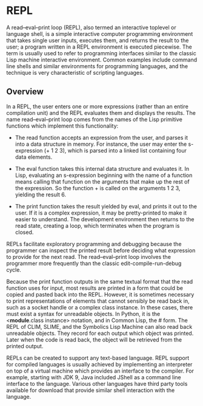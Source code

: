 # REPL

A read–eval–print loop (REPL), also termed an interactive toplevel or language shell, is a simple interactive computer programming environment that takes single user inputs, executes them, and returns the result to the user; a program written in a REPL environment is executed piecewise. The term is usually used to refer to programming interfaces similar to the classic Lisp machine interactive environment. Common examples include command line shells and similar environments for programming languages, and the technique is very characteristic of scripting languages.

## Overview

In a REPL, the user enters one or more expressions (rather than an entire compilation unit) and the REPL evaluates them and displays the results. The name read–eval–print loop comes from the names of the Lisp primitive functions which implement this functionality:

- The read function accepts an expression from the user, and parses it into a data structure in memory. For instance, the user may enter the s-expression (+ 1 2 3), which is parsed into a linked list containing four data elements.

- The eval function takes this internal data structure and evaluates it. In Lisp, evaluating an s-expression beginning with the name of a function means calling that function on the arguments that make up the rest of the expression. So the function + is called on the arguments 1 2 3, yielding the result 6.

- The print function takes the result yielded by eval, and prints it out to the user. If it is a complex expression, it may be pretty-printed to make it easier to understand.
The development environment then returns to the read state, creating a loop, which terminates when the program is closed.

REPLs facilitate exploratory programming and debugging because the programmer can inspect the printed result before deciding what expression to provide for the next read. The read–eval–print loop involves the programmer more frequently than the classic edit-compile-run-debug cycle.

Because the print function outputs in the same textual format that the read function uses for input, most results are printed in a form that could be copied and pasted back into the REPL. However, it is sometimes necessary to print representations of elements that cannot sensibly be read back in, such as a socket handle or a complex class instance. In these cases, there must exist a syntax for unreadable objects. In Python, it is the <__module__.class instance> notation, and in Common Lisp, the #<whatever> form. The REPL of CLIM, SLIME, and the Symbolics Lisp Machine can also read back unreadable objects. They record for each output which object was printed. Later when the code is read back, the object will be retrieved from the printed output.

REPLs can be created to support any text-based language. REPL support for compiled languages is usually achieved by implementing an interpreter on top of a virtual machine which provides an interface to the compiler. For example, starting with JDK 9, Java included JShell as a command line interface to the language. Various other languages have third party tools available for download that provide similar shell interaction with the language.
